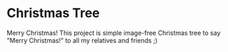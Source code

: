 Christmas Tree
==============

Merry Christmas! This project is simple image-free Christmas tree to say "Merry Christmas!" to all my relatives and friends ;)
